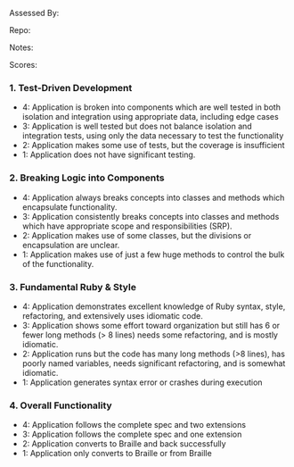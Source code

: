 Assessed By:

Repo:

Notes:

Scores:



### 1. Test-Driven Development

* 4: Application is broken into components which are well tested in both isolation and integration using appropriate data, including edge cases
* 3: Application is well tested but does not balance isolation and integration tests, using only the data necessary to test the functionality
* 2: Application makes some use of tests, but the coverage is insufficient
* 1: Application does not have significant testing.

### 2. Breaking Logic into Components

* 4: Application always breaks concepts into classes and methods which encapsulate functionality.
* 3: Application consistently breaks concepts into classes and methods which have appropriate scope and responsibilities (SRP).
* 2: Application makes use of some classes, but the divisions or encapsulation are unclear.
* 1: Application makes use of just a few huge methods to control the bulk of the functionality.

### 3. Fundamental Ruby & Style

* 4:  Application demonstrates excellent knowledge of Ruby syntax, style, refactoring, and extensively uses idiomatic code.
* 3:  Application shows some effort toward organization but still has 6 or fewer long methods (> 8 lines)  needs some refactoring, and is mostly idiomatic.
* 2:  Application runs but the code has many long methods (>8 lines), has poorly named variables, needs significant refactoring, and is somewhat idiomatic.
* 1:  Application generates syntax error or crashes during execution

### 4. Overall Functionality

* 4: Application follows the complete spec and two extensions
* 3: Application follows the complete spec and one extension
* 2: Application converts to Braille and back successfully
* 1: Application only converts to Braille or from Braille
